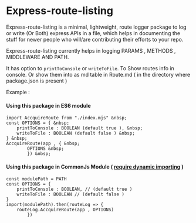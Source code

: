 # Express-route-listing

Express-route-listing is a minimal, lightweight,  route logger package to log or write (Or Both) express APIs in a file, which helps in documenting the stuff for newer people who will/are contributing their efforts to your repo.

Express-route-listing currently helps in logging PARAMS , METHODS , MIDDLEWARE AND PATH.

It has option to `printToConsole` or `writeToFile`. To Show routes info in console.  Or show them into as md table in Route.md ( in the directory where package.json is present )

Example :

#### Using this package in ES6 module &nbsp;

	import AccquireRoute from "./index.mjs" &nbsp;
	const OPTIONS = { &nbsp;
		printToConsole : BOOLEAN (default true ), &nbsp;
		writeToFile : BOOLEAN (default false ) &nbsp;
	} &nbsp;
	AccquireRoute(app , { &nbsp;
			OPTIONS &nbsp;
			}) &nbsp;


#### Using this package in CommonJs Module ( [require dynamic importing](https://developer.mozilla.org/en-US/docs/Web/JavaScript/Reference/Statements/import#dynamic_imports) )

	const modulePath = PATH
	const OPTIONS = {
		printToConsole : BOOLEAN, // (default true )
		writeToFile : BOOLEAN // (default false )
	}
	import(modulePath).then(routeLog => {
		routeLog.AccquireRoute(app , OPTIONS)
			})

